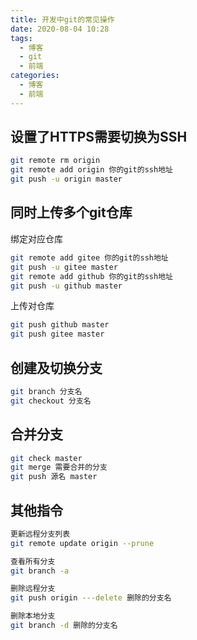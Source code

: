 ```yaml
---
title: 开发中git的常见操作
date: 2020-08-04 10:28
tags:
  - 博客
  - git
  - 前端
categories:
  - 博客
  - 前端
---
```


## 设置了HTTPS需要切换为SSH

```bash
git remote rm origin
git remote add origin 你的git的ssh地址
git push -u origin master
```

## 同时上传多个git仓库

绑定对应仓库
```bash
git remote add gitee 你的git的ssh地址
git push -u gitee master
git remote add github 你的git的ssh地址
git push -u github master
```

上传对仓库
```bash
git push github master
git push gitee master
```

## 创建及切换分支

```bash
git branch 分支名
git checkout 分支名
```

## 合并分支

```bash
git check master
git merge 需要合并的分支
git push 源名 master
```

## 其他指令

```bash
更新远程分支列表
git remote update origin --prune

查看所有分支
git branch -a

删除远程分支
git push origin ---delete 删除的分支名

删除本地分支
git branch -d 删除的分支名
```